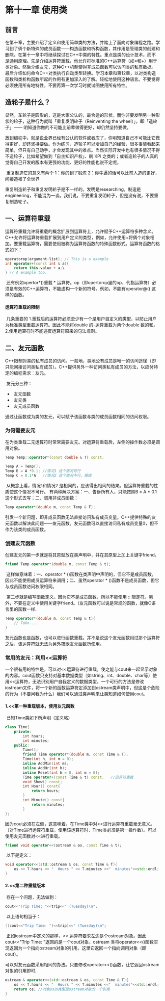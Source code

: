 # 第十一章	使用类



## 	前言

​			在第十章，主要介绍了定义和使用简单类的方法，并踏上了面向对象编程之路。学习到了俩个新特殊的成员函数——构造函数和析构函数，其作用是管理类的创建和删除。在第十一章中将继续探讨在C++中类的特性。重点是类的设计技术，而不是通用原理。
​			先是介绍运算符重载，他允许将标准的C++运算符（如=和+）用于类对象。然后介绍友元，这种C++机制使得非成员函数可以访问类的私有数据。最后介绍如何命令C++对类执行自动类型转换。学习本章和第12章，以对类构造函数和类析构函数所起的作用有更加深入的了解。
​			轻松地使用这种语言。不要觉得必须使用所有地特性，不要再第一次学习时就试图使用所有特性。

## 造轮子是什么？

​			显然，车轮子是圆形的，这是大家公认的，最合适的形状。而你非要发明另一种形状的轮子，这种行为就叫「重复发明轮子（Reinventing the wheel）」，即「造轮子」—— 明知道你做的不可能比前辈做得更好，却仍然坚持要做。

​			放到编程中，就是说业界已经有公认的软件或者库了，你明知道自己不可能比它做得更好，却还坚持要做。作为练习，造轮子可以增加自己的经验，很多事情看起来简单，但只有自己动手，才会发现其中的难点。当然实际开发中也有很多情况不得不造轮子，比如希望做到「自主知识产权」、刷 KPI 之类的；或者造轮子的人真的觉得自己开发的版本有更强的功能、更好的性能也说不定呢。

​			重复制造它的意义有两个 1：你的到了锻炼 2：你牛逼的话可以比前人造的更好，间接造福了全世界

​			重复制造轮子和重复发明轮子是不一样的。发明是researching，制造是engineering，不能混为一谈。我们说，不要重复发明轮子，但是没有说，不要重复制造轮子。

## 	一、运算符重载

​			运算符重载允许将重载的概念扩展到运算符上，允许赋予C++运算符多种含义。
​			C++允许将运算符重载扩展到用户定义的类型，例如，允许使用+将俩个对象相加。
​			要重载运算符，需要使用被称为运算符函数的特殊函数形式。运算符函数的格式如下：
​			

```C++
operatorop(argument-list); // This is a example
int operator+(const int & a){
	return this.value + a;\
} // A example too.
```

​			还有例如opertor*()重载 * 运算符。op（即opertorop里的op，代指运算符）必须是有效的C++运算符，不能虚构一个新的符号。例如，不能有operator@() 这样的函数。

#### 				运算符重载的限制

​			几条重要的
​			1.重载后的运算符必须至少有一个是用户自定义的类型，以防止用户为标准类型重载运算符。因此不能将double 的-运算重载为两个double 数的和。
​			2.使用运算符时不能违反运算符原来的句法规则。

## 二、友元函数

​			C++限制对类的私有成员的访问。一般地，类地公有成员是唯一的访问途径（即只能间接访问类私有成员）。C++提供另外一种访问类私有成员的方法，以应付特定的编程需求：友元。

​			友元分三种：

- ​				友元函数
- ​                友元类
- ​                友元成员函数			

​			通过让函数成为类的友元，可以赋予该函数与类的成员函数相同的访问权限。

### 为何需要友元

​			在为类重载二元运算符时常常需要友元。对运算符重载后，左侧的操作数必须是调用对象。

```C++
Temp Temp::operator*(const double & T) const;

Temp A = Temp();
Temp B = A *0.1; //情况1 这个情况可行
Temp C = 0.1*A   //情况2 这个情况不行，报错

```

​		从概念上看，情况1和情况2 是相同的，应该得出相同的结果。但运算符重载的性质使这个情况不可行。
​		有两种解决方案：一、告诉所有人，只能按照B = A * 0.1 这个形式去写；二、调用非成员函数：

```C++
Temp operator*(double m, const Temp & T);
```

​		引发一个新问题，即非成员函数无法直接访问私有成员变量。C++提供特殊的友元函数以解决此问题——友元函数。友元函数可以直接访问私有成员变量0，但不作为该类的成员函数。

### 创建友元函数

​			创建友元的第一步就是将其原型放在类声明中，并在其原型上加上关键字friend。

```C++
friend Temp operator*(double m, const Temp & t);
```

​			这样做意味着：一、operator * ()函数在类声明中声明的，但它不是成员函数，因此不能使用成员运算符来调用；二、虽然operator * ()函数不是成员函数，但它与成员函数访问权限相同。

​			第二步就是编写函数定义。因为它不是成员函数，所以不能使用 :: 限定符。另外，不要在定义中使用关键字friend。（友元函数可以说是常规的函数，就像C语言里的函数一样.

```C++
Temp operator*(double m, const Temp & t){
	// ToDo....
}
```

​			友元函数也是函数，也可以进行函数重载。并不是说这个友元函数用过那个运算符之后，该运算符就无法为另外夜歌友元函数所使用。

### 常用的友元：利用<<运算符

​			一个很有用的特性是，可以对<<运算符进行重载，使之能与cout来一起显示对象的内容。cout函数只支持对基本数据类型（如string、int、double、char等）使用<<运算符，无法识别用户自我定义的数据类型。一个可行的方法是修改iostream文件，将一个新的函数运算符定添加到ostream类声明中，但这是个危险的行为（不要问我为什么）我们可以通过类声明来让类知道如何使用cout。

#### 			1.<<第一种重载版本，使用友元函数

​			已知Time类如下所声明（定义略）

```C++
class Time{
	private:
		int hours;
		int minutes;
	public:
		Time();
		friend Time operator*(double m, const Time & T);
		Time(int h, int m = 0);
		inline AddMin(int m);
		inline AddHr(int h);
		inline Reset(int h = 0, int m = 0);
		Time operator+(const Time & t) const;	//运算符重载
		void Show() const;
		int Hour() const{
			return hours;
		}
		int Minute() const{
			return minutes;
		}
};
```

​			因为cout必须在左侧，这意味着，在Time类中对<<进行运算符重载毫无意义。（对Time进行运算符重载，使用该运算符时，Time类必须是第一操作数）。可以使用友元函数对<<进行重载。
​			

```C++
friend void operator<<(ostream & os, const Time & t);
```

​			以下是定义：

```C++
void operator<<(std::ostream & os, const Time & T){
	os << T.hours << "  Hours " << T.minutes <<"  minutes"<<std::endl;
}

```

#### 2.<<第二种重载版本

​			存在一个问题，无法做到：

```C++
cout<<"Trip Time: "<<trip<<" (Tuesday)\n";
```

​			以上语句相当于：

```C++
((cout<<"Trip Time: ")<<trip)<<" (Tuesday)\n";
```

​		正如iostream中定义的那样，<< 运算符要求左边是个ostream对象。因此cout<<"Trip Time: "返回的是一个cout对象。ostream 类将operator<<()函数实现返回为一个指向ostream对象的引用。这里它返回一个指向调用对象（即cout）。

​		可以对友元函数采用相同的办法。只要修改operator<<()函数，让它返回ostream对象的引用即可.

```C++
ostream & operator<<(std::ostream & os, const Time & T){
	os << T.hours << "  Hours " << T.minutes <<"  minutes"<<std::endl;
    return os; //对象os的类型是ostream对象的一个引用
}
```

​		

